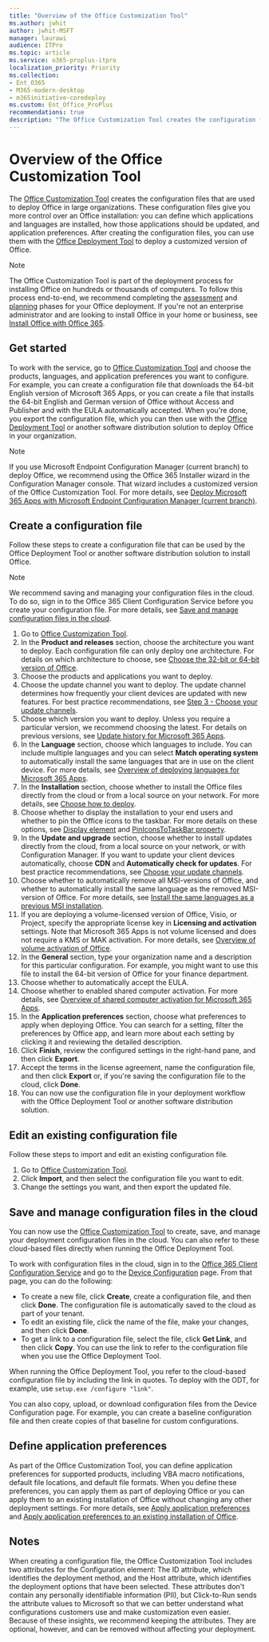 ```yaml
---
title: "Overview of the Office Customization Tool"
ms.author: jwhit
author: jwhit-MSFT
manager: laurawi
audience: ITPro
ms.topic: article
ms.service: o365-proplus-itpro
localization_priority: Priority
ms.collection:
- Ent_O365
- M365-modern-desktop
- m365initiative-coredeploy
ms.custom: Ent_Office_ProPlus
recommendations: true
description: "The Office Customization Tool creates the configuration files that are used to deploy Office in large organizations."
---
```


# Overview of the Office Customization Tool

The [Office Customization Tool](https://config.office.com/) creates the configuration files that are used to deploy Office in large organizations. These configuration files give you more control over an Office installation: you can define which applications and languages are installed, how those applications should be updated, and application preferences. After creating the configuration files, you can use them with the [Office Deployment Tool](overview-office-deployment-tool.md) to deploy a customized version of Office.

> [!NOTE] 
> The Office Customization Tool is part of the deployment process for installing Office on hundreds or thousands of computers. To follow this process end-to-end, we recommend completing the [assessment](assess-microsoft-365-apps.md) and [planning](plan-microsoft-365-apps.md) phases for your Office deployment. If you're not an enterprise administrator and are looking to install Office in your home or business, see [Install Office with Office 365](https://go.microsoft.com/fwlink/p/?LinkId=273820).
 
## Get started

To work with the service, go to [Office Customization Tool](https://config.office.com/) and choose the products, languages, and application preferences you want to configure. For example, you can create a configuration file that downloads the 64-bit English version of Microsoft 365 Apps, or you can create a file that installs the 64-bit English and German version of Office without Access and Publisher and with the EULA automatically accepted. When you're done, you export the configuration file, which you can then use with the [Office Deployment Tool](overview-office-deployment-tool.md) or another software distribution solution to deploy Office in your organization. 
  
> [!NOTE] 
> If you use Microsoft Endpoint Configuration Manager (current branch) to deploy Office, we recommend using the Office 365 Installer wizard in the Configuration Manager console. That wizard includes a customized version of the Office Customization Tool. For more details, see [Deploy Microsoft 365 Apps with Microsoft Endpoint Configuration Manager (current branch)](deploy-microsoft-365-apps-configuration-manager.md).

## Create a configuration file

Follow these steps to create a configuration file that can be used by the Office Deployment Tool or another software distribution solution to install Office. 

> [!NOTE] 
> We recommend saving and managing your configuration files in the cloud. To do so, sign in to the Office 365 Client Configuration Service before you create your configuration file.  For more details, see [Save and manage configuration files in the cloud](#save-and-manage-configuration-files-in-the-cloud).

1. Go to [Office Customization Tool](https://config.office.com/).
2. In the **Product and releases** section, choose the architecture you want to deploy. Each configuration file can only deploy one architecture. For details on which architecture to choose, see [Choose the 32-bit or 64-bit version of Office](https://support.microsoft.com/office/2dee7807-8f95-4d0c-b5fe-6c6f49b8d261).
3. Choose the products and applications you want to deploy.
4. Choose the update channel you want to deploy. The update channel determines how frequently your client devices are updated with new features. For best practice recommendations, see [Step 3 - Choose your update channels](plan-microsoft-365-apps.md#step-3---choose-your-update-channels).
5. Choose which version you want to deploy. Unless you require a particular version, we recommend choosing the latest. For details on previous versions, see [Update history for Microsoft 365 Apps](/officeupdates/update-history-microsoft365-apps-by-date).
6. In the **Language** section, choose which languages to include. You can include multiple languages and you can select **Match operating system** to automatically install the same languages that are in use on the client device. For more details, see [Overview of deploying languages for Microsoft 365 Apps](overview-deploying-languages-microsoft-365-apps.md).
7. In the **Installation** section, choose whether to install the Office files directly from the cloud or from a local source on your network. For more details, see [Choose how to deploy](plan-microsoft-365-apps.md#step-1---choose-how-to-deploy).
8. Choose whether to display the installation to your end users and whether to pin the Office icons to the taskbar. For more details on these options, see [Display element](office-deployment-tool-configuration-options.md#display-element) and [PinIconsToTaskBar property](office-deployment-tool-configuration-options.md#piniconstotaskbar-property-part-of-property-element).
9. In the **Update and upgrade** section,  choose whether to install updates directly from the cloud, from a local source on your network, or with Configuration Manager. If you want to update your client devices automatically, choose **CDN** and **Automatically check for updates**. For best practice recommendations, see [Choose your update channels](plan-microsoft-365-apps.md#step-3---choose-your-update-channels).
10. Choose whether to automatically remove all MSI-versions of Office, and whether to automatically install the same language as the removed MSI-version of Office. For more details, see [Install the same languages as a previous MSI installation](overview-deploying-languages-microsoft-365-apps.md#install-the-same-languages-as-a-previous-msi-installation).
11. If you are deploying a volume-licensed version of Office, Visio, or Project, specify the appropriate license key in **Licensing and activation** settings. Note that Microsoft 365 Apps is not volume licensed and does not require a KMS or MAK activation. For more details, see [Overview of volume activation of Office](vlactivation/plan-volume-activation-of-office.md).
12. In the **General** section, type your organization name and a description for this particular configuration. For example, you might want to use this file to install the 64-bit version of Office for your finance department.
13. Choose whether to automatically accept the EULA. 
14. Choose whether to enabled shared computer activation. For more details, see [Overview of shared computer activation for Microsoft 365 Apps](overview-shared-computer-activation.md).
15. In the **Application preferences** section, choose what preferences to apply when deploying Office. You can search for a setting, filter the preferences by Office app, and learn more about each setting by clicking it and reviewing the detailed description.
16. Click **Finish**, review the configured settings in the right-hand pane, and then click **Export**.
17. Accept the terms in the license agreement, name the configuration file, and then click **Export** or, if you're saving the configuration file to the cloud, click **Done**. 
18. You can now use the configuration file in your deployment workflow with the Office Deployment Tool or another software distribution solution.

## Edit an existing configuration file

Follow these steps to import and edit an existing configuration file.

1. Go to [Office Customization Tool](https://config.office.com/).
2. Click **Import**, and then select the configuration file you want to edit.
3. Change the settings you want, and then export the updated file.

## Save and manage configuration files in the cloud

You can now use the [Office Customization Tool](https://config.office.com/) to create, save, and manage your deployment configuration files in the cloud. You can also refer to these cloud-based files directly when running the Office Deployment Tool. 


To work with configuration files in the cloud, sign in to the [Office 365 Client Configuration Service](https://config.office.com/) and go to the [Device Configuration](https://config.office.com/officeSettings/configurations) page. From that page, you can do the following:

- To create a new file, click **Create**, create a configuration file, and then click **Done**. The configuration file is automatically saved to the cloud as part of your tenant.
- To edit an existing file, click the name of the file, make your changes, and then click **Done**.
- To get a link to a configuration file, select the file, click **Get Link**, and then click **Copy**. You can use the link to refer to the configuration file when you use the Office Deployment Tool. 

When running the Office Deployment Tool, you refer to the cloud-based configuration file by including the link in quotes. To deploy with the ODT, for example, use `setup.exe /configure "link"`.

You can also copy, upload, or download configuration files from the Device Configuration page. For example, you can create a baseline configuration file and then create copies of that baseline for custom configurations.

## Define application preferences

As part of the Office Customization Tool, you can define application preferences for supported products, including VBA macro notifications, default file locations, and default file formats. When you define these preferences, you can apply them as part of deploying Office or you can apply them to an existing installation of Office without changing any other deployment settings. For more details, see [Apply application preferences](overview-office-deployment-tool.md#apply-application-preferences-to-microsoft-365-apps) and [Apply application preferences to an existing installation of Office](overview-office-deployment-tool.md#apply-application-preferences-to-an-existing-installation-of-microsoft-365-apps).

## Notes

When creating a configuration file, the Office Customization Tool includes two attributes for the Configuration element: The ID attribute, which identifies the deployment method, and the Host attribute, which identifies the deployment options that have been selected. These attributes don't contain any personally identifiable information (PII), but Click-to-Run sends the attribute values to Microsoft so that we can better understand what configurations customers use and make customization even easier. Because of these insights, we recommend keeping the attributes. They are optional, however, and can be removed without affecting your deployment.
